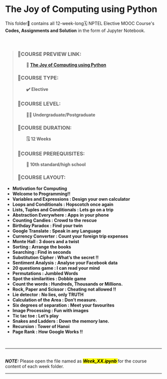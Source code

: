 # The Joy of Computing using Python

This folder📒 contains all 12-week-long🗓️ NPTEL Elective MOOC Course's **Codes, Assignments and Solution** in the form of Jupyter Notebook.
<br><br><br>

> ### 📓COURSE PREVIEW LINK:
>
> &emsp;&emsp;<b>🔗 <a href="https://onlinecourses.nptel.ac.in/noc21_cs75/preview" target="_blank">The Joy of Computing using Python</a></b>
>
> ### 📓COURSE TYPE:
>
> &emsp;&emsp;<b>✔️ Elective</b>
>
> ### 📓COURSE LEVEL:
>
> &emsp;&emsp;<b>🧑‍🎓 Undergraduate/Postgraduate</b>
>
> ### 📓COURSE DURATION:
>
> &emsp;&emsp;<b>🗓️ 12 Weeks</b>
>
> ### 📓COURSE PREREQUISITES:
>
> &emsp;&emsp;<b>🎒 10th standard/high school</b>
>
> ### 📓COURSE LAYOUT:
>
> <b>

- Motivation for Computing
- Welcome to Programming!!
- Variables and Expressions : Design your own calculator
- Loops and Conditionals : Hopscotch once again
- Lists, Tuples and Conditionals : Lets go on a trip
- Abstraction Everywhere : Apps in your phone
- Counting Candies : Crowd to the rescue
- Birthday Paradox : Find your twin
- Google Translate : Speak in any Language
- Currency Converter : Count your foreign trip expenses
- Monte Hall : 3 doors and a twist
- Sorting : Arrange the books
- Searching : Find in seconds
- Substitution Cipher : What’s the secret !!
- Sentiment Analysis : Analyse your Facebook data
- 20 questions game : I can read your mind
- Permutations : Jumbled Words
- Spot the similarities : Dobble game
- Count the words : Hundreds, Thousands or Millions.
- Rock, Paper and Scissor : Cheating not allowed !!
- Lie detector : No lies, only TRUTH
- Calculation of the Area : Don’t measure.
- Six degrees of separation : Meet your favourites
- Image Processing : Fun with images
- Tic tac toe : Let’s play
- Snakes and Ladders : Down the memory lane.
- Recursion : Tower of Hanoi
- Page Rank : How Google Works !! </b><br>

<br>

---

<br>
<b><i>NOTE:</i></b> Please open the file named as <mark> <b><i>Week_XX.ipynb </i></b></mark> for the course content of each week folder.

<br>

-----
